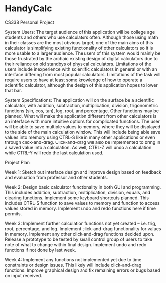 HandyCalc
=========

CS338 Personal Project

System Users:
	The target audience of this application will be college age students and others who use calculators often. Although those using math in their classes are the most obvious target, one of the main aims of this calculator is simplifying existing functionality of other calculators so it is more usable to a larger audience. The users of this system would mainly be those frustrated by the archaic existing design of digital calculators due to their reliance on old standbys of physical calculators. Limitations of the users include inexperience with scientific calculators in general or with an interface differing from most popular calculators.  Limitations of the task will require users to have at least some knowledge of how to operate a scientific calculator, although the design of this application hopes to lower that bar.
	
System Specifications:
	The application will on the surface be a scientific calculator, with addition, subtraction, multiplication, division, trigonometric functions (sin, cos, tan), log, root, and percentage. Other functions may be planned. What will make the application different from other calculators is an interface with more intuitive options for complicated functions. The user will be able to save multiple values to memory, where they will be displayed to the side of the main calculation window. This will include being able save values into memory using CTRL-S like in many other applications or even through click-and-drag. Click-and-drag will also be implemented to bring in a saved value into a calculation. As well, CTRL-Z will undo a calculation while CTRL-Y will redo the last calculation used.


Project Plan

Week 1: Sketch out interface design and improve design based on feedback and evaluation from professor and other students.

Week 2: Design basic calculator functionality in both GUI and programming. This includes addition, subtraction, multiplication, division, equals, and clearing functions. Implement some keyboard shortcuts planned. This includes CTRL-S function to save values to memory and function to access values stored in memory. Implement undo and redo functions here if time permits.

Week 3: Implement further calculation functions not yet created – i.e. trig, root, percentage, and log. Implement click-and-drag functionality for values in memory. Implement any other click-and-drag functions decided upon. Release a prototype to be tested by small control group of users to take note of what to change within final design. Implement undo and redo functions if not done by last week.

Week 4: Implement any functions not implemented yet due to time constraints or design issues. This likely will include click-and-drag functions. Improve graphical design and fix remaining errors or bugs based on input received. 
